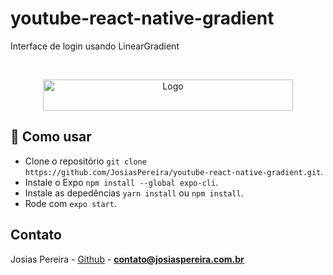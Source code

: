 # youtube-react-native-gradient
Interface de login usando LinearGradient
<!--
*** Obrigado por estar vendo o nosso README. Se você tiver alguma sugestão
*** que possa melhorá-lo ainda mais dê um fork no repositório e crie uma Pull
*** Request ou abra uma Issue com a tag "sugestão".
*** Obrigado novamente! Agora vamos rodar esse projeto incrível :D
-->
<!-- PROJECT SHIELDS -->

<!-- PROJECT LOGO -->
<br />
<p align="center">
  <a href="https://josiaspereira.com.br">
    <img src="https://josiaspereira.com.br/content/images/2020/04/Ativo-27-2.png" width="400" height="50" alt="Logo">
  </a>

</p>

## 🚀 Como usar
- Clone o repositório `git clone https://github.com/JosiasPereira/youtube-react-native-gradient.git`.
- Instale o Expo
```npm install --global expo-cli```.
- Instale as depedências `yarn install` ou `npm install`.
- Rode com `expo start`.

<!-- CONTACT -->

## Contato

Josias Pereira - [Github](https://github.com/josiaspereira) - **contato@josiaspereira.com.br**
